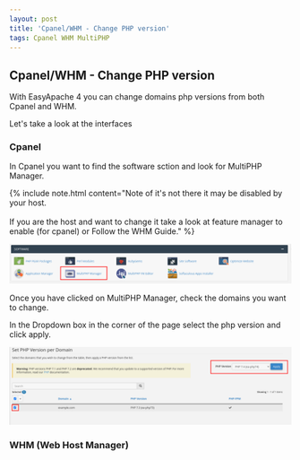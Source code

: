 ```yaml
---
layout: post
title: 'Cpanel/WHM - Change PHP version'
tags: Cpanel WHM MultiPHP
---
```


## Cpanel/WHM - Change PHP version

With EasyApache 4 you can change domains php versions from both Cpanel and WHM.

Let's take a look at the interfaces 

### Cpanel

In Cpanel you want to find the software sction and look for MultiPHP Manager.

{% include note.html content="Note of it's not there it may be disabled by your host. <br/><br/>  If you are the host and want to change it take a look at feature manager to enable (for cpanel) or Follow the WHM Guide." %}

![](assets/images/cpanel-MultiPHP-Manager.png)

Once you have clicked on MultiPHP Manager, check the domains you want to change.

In the Dropdown box in the corner of the page select the php version and click apply.

![](assets/images/cpanel-MultiPHP-Manager-select-version.png)

### WHM (Web Host Manager)


